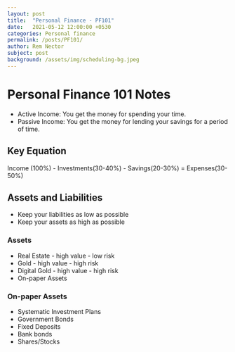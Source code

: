 ```yaml
---
layout: post
title:  "Personal Finance - PF101"
date:   2021-05-12 12:00:00 +0530
categories: Personal finance
permalink: /posts/PF101/
author: Rem Nector
subject: post
background: /assets/img/scheduling-bg.jpeg
---
```



# Personal Finance 101 Notes
- Active Income: You get the money for spending your time.
- Passive Income: You get the money for lending your savings for a period of time.

## Key Equation
Income (100%) - Investments(30-40%) - Savings(20-30%) = Expenses(30-50%)

## Assets and Liabilities
- Keep your liabilities as low as possible
- Keep your assets as high as possible

### Assets
- Real Estate - high value - low risk
- Gold - high value - high risk
- Digital Gold - high value - high risk
- On-paper Assets

### On-paper Assets
- Systematic Investment Plans
- Government Bonds
- Fixed Deposits
- Bank bonds
- Shares/Stocks